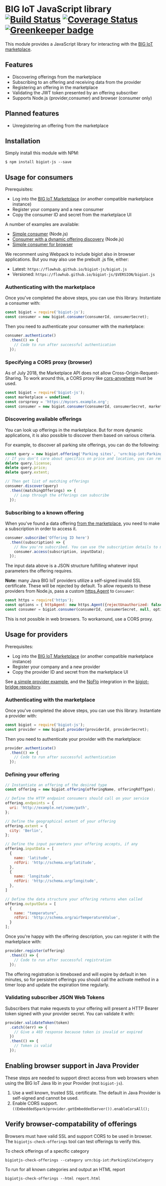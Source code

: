 BIG IoT JavaScript library [![Build Status](https://travis-ci.org/flowhub/bigiot-js.svg?branch=master)](https://travis-ci.org/flowhub/bigiot-js) [![Coverage Status](https://coveralls.io/repos/github/flowhub/bigiot-js/badge.svg)](https://coveralls.io/github/flowhub/bigiot-js) [![Greenkeeper badge](https://badges.greenkeeper.io/flowhub/bigiot-js.svg)](https://greenkeeper.io/)
==========================

This module provides a JavaScript library for interacting with the [BIG IoT marketplace](https://market.big-iot.org/).

## Features

* Discovering offerings from the marketplace
* Subscribing to an offering and receiving data from the provider
* Registering an offering in the marketplace
* Validating the JWT token presented by an offering subscriber
* Supports Node.js (provider,consumer) and browser (consumer only)

## Planned features

* Unregistering an offering from the marketplace

## Installation

Simply install this module with NPM:

```shell
$ npm install bigiot-js --save
```

## Usage for consumers

Prerequisites:

* Log into the [BIG IoT Marketplace](https://market.big-iot.org) (or another compatible marketplace instance)
* Register your company and a new consumer
* Copy the consumer ID and secret from the marketplace UI

A number of examples are available:

* [Simple consumer](https://github.com/flowhub/bigiot-js/blob/master/example/consumer.js) (Node.js)
* [Consumer with a dynamic offering discovery](https://github.com/flowhub/bigiot-js/blob/master/example/consumer_discover.js) (Node.js)
* [Simple consumer for browser](./example/consumer.html)

We recomment using Webpack to include bigiot also in browser applications.
But you may also use the prebuilt .js file, either:

* Latest: `https://flowhub.github.io/bigiot-js/bigiot.js`
* Versioned: `https://flowhub.github.io/bigiot-js/$VERSION/bigiot.js`

### Authenticating with the marketplace

Once you've completed the above steps, you can use this library. Instantiate a consumer with:

```javascript
const bigiot = require('bigiot-js');
const consumer = new bigiot.consumer(consumerId, consumerSecret);
```

Then you need to authenticate your consumer with the marketplace:

```javascript
consumer.authenticate()
  .then(() => {
    // Code to run after successful authentication
  });
```

### Specifying a CORS proxy (browser)

As of July 2018, the Marketplace API does not allow Cross-Origin-Request-Sharing.
To work around this, a CORS proxy like [cors-anywhere](https://github.com/Rob--W/cors-anywhere) must be used.

```javascript
const bigiot = require('bigiot-js');
const marketplace = undefined;
const corsproxy = 'https://mycors.example.org';
const consumer = new bigiot.consumer(consumerId, consumerSecret, marketplace, corsproxy);
```


### Discovering available offerings

You can look up offerings in the marketplace. But for more dynamic applications, it is also possible to discover them based on various criteria.

For example, to discover all parking site offerings, you can do the following:

```javascript
const query = new bigiot.offering('Parking sites', 'urn:big-iot:ParkingSiteCategory');
// If you don't care about specifics on price and location, you can remove those
delete query.license;
delete query.price;
delete query.extent;

// Then get list of matching offerings
consumer.discover(query)
  .then((matchingOfferings) => {
    // Loop through the offerings can subscribe
  });
```

### Subscribing to a known offering

When you've found a data offering [from the marketplace](https://market.big-iot.org/allOfferings?onlyActive), you need to make a subscription in order to access it.

```javascript
consumer.subscribe('Offering ID here')
  .then((subscription) => {
    // Now you're subscribed. You can use the subscription details to make calls to the offering
    consumer.access(subscription, inputData);
  });
```

The input data above is a JSON structure fulfilling whatever input parameters the offering requires.

**Note:** many Java BIG IoT providers utilize a self-signed invalid SSL certificate.
These will be rejected by default. To allow requests to these providers from Node.js, pass a custom [https.Agent](https://nodejs.org/api/https.html#https_class_https_agent) to `Consumer`:

```javascript
const https = require('https');
const options = { httpAgent: new https.Agent({rejectUnauthorized: false}) };
const consumer = bigiot.consumer(consumerId, consumerSecret, null, options); 
```

This is not possible in web browsers. To workaround, use a CORS proxy.

## Usage for providers

Prerequisites:

* Log into the [BIG IoT Marketplace](https://market.big-iot.org) (or another compatible marketplace instance)
* Register your company and a new provider
* Copy the provider ID and secret from the marketplace UI

See [a simple provider example](https://github.com/flowhub/bigiot-js/blob/master/example/provider.js), and the [NoFlo](https://noflojs.org) integration in the [bigiot-bridge repository](https://github.com/flowhub/bigiot-bridge).

### Authenticating with the marketplace

Once you've completed the above steps, you can use this library. Instantiate a provider with:

```javascript
const bigiot = require('bigiot-js');
const provider = new bigiot.provider(providerId, providerSecret);
```

Then you need to authenticate your provider with the marketplace:

```javascript
provider.authenticate()
  .then(() => {
    // Code to run after successful authentication
  });
```

### Defining your offering

```javascript
// Instantiate an offering of the desired type
const offering = new bigiot.offering(offeringName, offeringRdfType);

// Define the HTTP endpoint consumers should call on your service
offering.endpoints = {
  uri: 'http://example.net/some/path',
};

// Define the geographical extent of your offering
offering.extent = {
  city: 'Berlin',
};

// Define the input parameters your offering accepts, if any
offering.inputData = [
  {
    name: 'latitude',
    rdfUri: 'http://schema.org/latitude',
  },
  {
    name: 'longitude',
    rdfUri: 'http://schema.org/longitude',
  },
]

// Define the data structure your offering returns when called
offering.outputData = [
  {
    name: "temperature",
    rdfUri: 'http://schema.org/airTemperatureValue',
  }
];
```

Once you're happy with the offering description, you can register it with the marketplace with:

```javascript
provider.register(offering)
  .then(() => {
    // Code to run after successful registration
  });
```

The offering registration is timeboxed and will expire by default in ten minutes, so for persistent offerings you should call the activate method in a timer loop and update the expiration time regularly.

### Validating subscriber JSON Web Tokens

Subscribers that make requests to your offering will present a HTTP Bearer token signed with your provider secret. You can validate it with:

```javascript
provider.validateToken(token)
  .catch((err) => {
    // Give a 403 response because token is invalid or expired
  })
  .then(() => {
    // Token is valid
  });
```

## Enabling browser support in Java Provider 
These steps are needed to support direct access from web browsers when using the BIG IoT Java lib in your Provider (not `bigiot-js`).

1. Use a well known, trusted SSL certificate. The default in Java Provider is self-signed and cannot be used.
2. Enable CORS support. `((EmbeddedSpark)provider.getEmbeddedServer()).enableCorsAll();`

## Verify browser-compatability of offerings
Browsers must have valid SSL and support CORS to be used in browser.
The `bigiotjs-check-offerings` tool can test offerings to verify this.

To check offerings of a specific category

    bigiotjs-check-offerings --category urn:big-iot:ParkingSiteCategory

To run for all known categories and output an HTML report

    bigiotjs-check-offerings --html report.html

